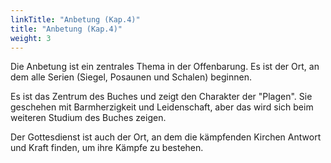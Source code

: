 ```yaml
---
linkTitle: "Anbetung (Kap.4)"
title: "Anbetung (Kap.4)"
weight: 3
---
```


Die Anbetung ist ein zentrales Thema in der Offenbarung. Es ist der Ort, an dem alle Serien (Siegel, Posaunen und Schalen) beginnen.

Es ist das Zentrum des Buches und zeigt den Charakter der "Plagen". Sie geschehen mit Barmherzigkeit und Leidenschaft, aber das wird sich beim weiteren Studium des Buches zeigen.

Der Gottesdienst ist auch der Ort, an dem die kämpfenden Kirchen Antwort und Kraft finden, um ihre Kämpfe zu bestehen.